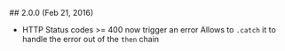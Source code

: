 ## 2.0.0 (Feb 21, 2016)

* HTTP Status codes >= 400 now trigger an error
  Allows to `.catch` it to handle the error out of the `then` chain
